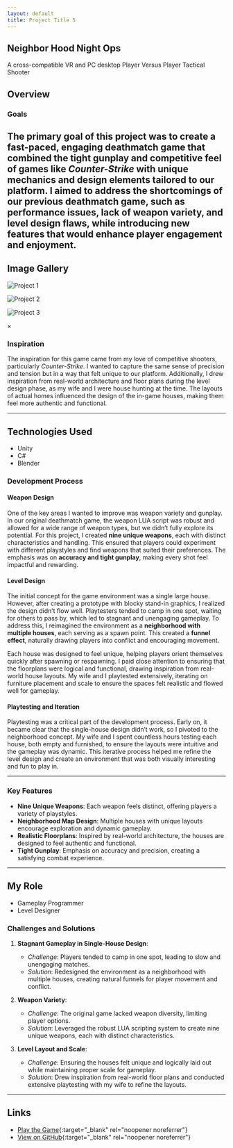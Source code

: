 ```yaml
---
layout: default
title: Project Title 5
---
```


## Neighbor Hood Night Ops
A cross-compatible VR and PC desktop Player Versus Player Tactical Shooter

## Overview

### Goals
The primary goal of this project was to create a fast-paced, engaging deathmatch game that combined the tight gunplay and competitive feel of games like *Counter-Strike* with unique mechanics and design elements tailored to our platform. I aimed to address the shortcomings of our previous deathmatch game, such as performance issues, lack of weapon variety, and level design flaws, while introducing new features that would enhance player engagement and enjoyment.
---

## Image Gallery

<div class="gallery">
    <div class="gallery-item">
        <img src="{{ site.baseurl }}/assets/images/Momo.png" alt="Project 1" onclick="openLightbox(this)">
        <p></p>
    </div>
    <div class="gallery-item">
        <img src="{{ site.baseurl }}/assets/images/Momo.png" alt="Project 2" onclick="openLightbox(this)">
        <p></p>
    </div>
    <div class="gallery-item">
        <img src="{{ site.baseurl }}/assets/images/Momo.png" alt="Project 3" onclick="openLightbox(this)">
        <p></p>
    </div>
</div>


<!-- Lightbox Modal -->
<div id="lightbox" class="lightbox" onclick="closeLightbox()">
    <span class="close">&times;</span>
    <img id="lightbox-img" class="lightbox-content">
</div>


### Inspiration
The inspiration for this game came from my love of competitive shooters, particularly *Counter-Strike*. I wanted to capture the same sense of precision and tension but in a way that felt unique to our platform. Additionally, I drew inspiration from real-world architecture and floor plans during the level design phase, as my wife and I were house hunting at the time. The layouts of actual homes influenced the design of the in-game houses, making them feel more authentic and functional.

---


## Technologies Used
- Unity
- C#
- Blender

### Development Process

#### Weapon Design
One of the key areas I wanted to improve was weapon variety and gunplay. In our original deathmatch game, the weapon LUA script was robust and allowed for a wide range of weapon types, but we didn’t fully explore its potential. For this project, I created **nine unique weapons**, each with distinct characteristics and handling. This ensured that players could experiment with different playstyles and find weapons that suited their preferences. The emphasis was on **accuracy and tight gunplay**, making every shot feel impactful and rewarding.

#### Level Design
The initial concept for the game environment was a single large house. However, after creating a prototype with blocky stand-in graphics, I realized the design didn’t flow well. Playtesters tended to camp in one spot, waiting for others to pass by, which led to stagnant and unengaging gameplay. To address this, I reimagined the environment as a **neighborhood with multiple houses**, each serving as a spawn point. This created a **funnel effect**, naturally drawing players into conflict and encouraging movement.

Each house was designed to feel unique, helping players orient themselves quickly after spawning or respawning. I paid close attention to ensuring that the floorplans were logical and functional, drawing inspiration from real-world house layouts. My wife and I playtested extensively, iterating on furniture placement and scale to ensure the spaces felt realistic and flowed well for gameplay.

#### Playtesting and Iteration
Playtesting was a critical part of the development process. Early on, it became clear that the single-house design didn’t work, so I pivoted to the neighborhood concept. My wife and I spent countless hours testing each house, both empty and furnished, to ensure the layouts were intuitive and the gameplay was dynamic. This iterative process helped me refine the level design and create an environment that was both visually interesting and fun to play in.

---

### Key Features
- **Nine Unique Weapons**: Each weapon feels distinct, offering players a variety of playstyles.
- **Neighborhood Map Design**: Multiple houses with unique layouts encourage exploration and dynamic gameplay.
- **Realistic Floorplans**: Inspired by real-world architecture, the houses are designed to feel authentic and functional.
- **Tight Gunplay**: Emphasis on accuracy and precision, creating a satisfying combat experience.

---

## My Role
- Gameplay Programmer
- Level Designer

### Challenges and Solutions

1. **Stagnant Gameplay in Single-House Design**:
   - *Challenge*: Players tended to camp in one spot, leading to slow and unengaging matches.
   - *Solution*: Redesigned the environment as a neighborhood with multiple houses, creating natural funnels for player movement and conflict.

2. **Weapon Variety**:
   - *Challenge*: The original game lacked weapon diversity, limiting player options.
   - *Solution*: Leveraged the robust LUA scripting system to create nine unique weapons, each with distinct characteristics.

3. **Level Layout and Scale**:
   - *Challenge*: Ensuring the houses felt unique and logically laid out while maintaining proper scale for gameplay.
   - *Solution*: Drew inspiration from real-world floor plans and conducted extensive playtesting with my wife to refine the layouts.

---

## Links
- [Play the Game](https://massiveloop.com/world/c6f1274e-396f-41de-ae29-ec2550f8cbee){:target="_blank" rel="noopener noreferrer"}
- [View on GitHub](https://github.com/BrandonW24/NightOpsCodeBase){:target="_blank" rel="noopener noreferrer"}